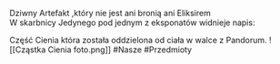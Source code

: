 Dziwny Artefakt ,który nie jest ani bronią ani Eliksirem  
W skarbnicy Jedynego pod jednym z eksponatów widnieje napis:

Część Cienia która została oddzielona od ciała w walce z Pandorum.
![[Cząstka Cienia foto.png]]
#Nasze #Przedmioty 